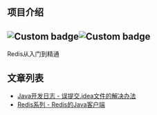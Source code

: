 ## 项目介绍

![Custom badge](https://img.shields.io/badge/redis-github-red)![Custom badge](https://img.shields.io/badge/github-code-red?style=plastic&logo=appveyor)
----

Redis从入门到精通

## 文章列表

- [Java开发日志 - 误提交.idea文件的解决办法](https://blog.csdn.net/weixin_40040107/article/details/124481121)
- [Redis系列 - Redis的Java客户端](https://blog.csdn.net/weixin_40040107/article/details/124547074)
